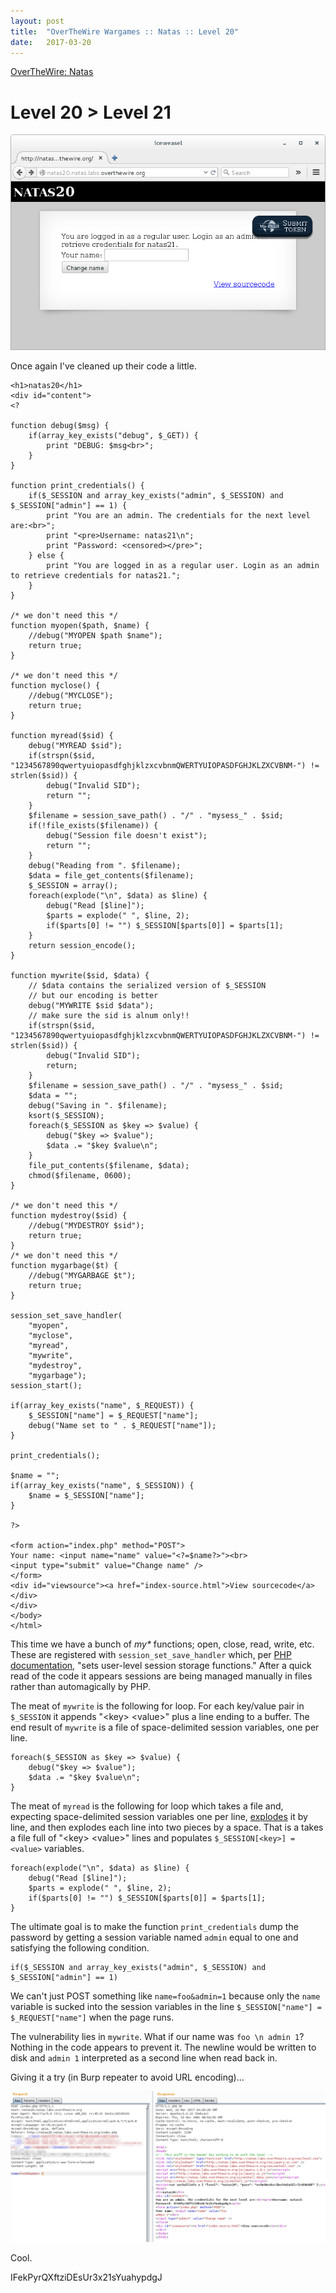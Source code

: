 ```yaml
---
layout: post
title:  "OverTheWire Wargames :: Natas :: Level 20"
date:   2017-03-20
---
```


[OverTheWire: Natas](http://overthewire.org/wargames/natas/)

# Level 20 > Level 21

![natas20-01](/img/otw-natas/natas20-01.png)

Once again I've cleaned up their code a little.

```
<h1>natas20</h1>
<div id="content">
<?

function debug($msg) { 
    if(array_key_exists("debug", $_GET)) {
        print "DEBUG: $msg<br>";
    }
}

function print_credentials() { 
    if($_SESSION and array_key_exists("admin", $_SESSION) and $_SESSION["admin"] == 1) {
        print "You are an admin. The credentials for the next level are:<br>";
        print "<pre>Username: natas21\n";
        print "Password: <censored></pre>";
    } else {
        print "You are logged in as a regular user. Login as an admin to retrieve credentials for natas21.";
    }
}

/* we don't need this */
function myopen($path, $name) { 
    //debug("MYOPEN $path $name"); 
    return true; 
}

/* we don't need this */
function myclose() { 
    //debug("MYCLOSE"); 
    return true; 
}

function myread($sid) { 
    debug("MYREAD $sid"); 
    if(strspn($sid, "1234567890qwertyuiopasdfghjklzxcvbnmQWERTYUIOPASDFGHJKLZXCVBNM-") != strlen($sid)) {
        debug("Invalid SID"); 
        return "";
    }
    $filename = session_save_path() . "/" . "mysess_" . $sid;
    if(!file_exists($filename)) {
        debug("Session file doesn't exist");
        return "";
    }
    debug("Reading from ". $filename);
    $data = file_get_contents($filename);
    $_SESSION = array();
    foreach(explode("\n", $data) as $line) {
        debug("Read [$line]");
        $parts = explode(" ", $line, 2);
        if($parts[0] != "") $_SESSION[$parts[0]] = $parts[1];
    }
    return session_encode();
}

function mywrite($sid, $data) { 
    // $data contains the serialized version of $_SESSION
    // but our encoding is better
    debug("MYWRITE $sid $data"); 
    // make sure the sid is alnum only!!
    if(strspn($sid, "1234567890qwertyuiopasdfghjklzxcvbnmQWERTYUIOPASDFGHJKLZXCVBNM-") != strlen($sid)) {
        debug("Invalid SID"); 
        return;
    }
    $filename = session_save_path() . "/" . "mysess_" . $sid;
    $data = "";
    debug("Saving in ". $filename);
    ksort($_SESSION);
    foreach($_SESSION as $key => $value) {
        debug("$key => $value");
        $data .= "$key $value\n";
    }
    file_put_contents($filename, $data);
    chmod($filename, 0600);
}

/* we don't need this */
function mydestroy($sid) {
    //debug("MYDESTROY $sid"); 
    return true; 
}
/* we don't need this */
function mygarbage($t) { 
    //debug("MYGARBAGE $t"); 
    return true; 
}

session_set_save_handler(
    "myopen", 
    "myclose", 
    "myread", 
    "mywrite", 
    "mydestroy", 
    "mygarbage");
session_start();

if(array_key_exists("name", $_REQUEST)) {
    $_SESSION["name"] = $_REQUEST["name"];
    debug("Name set to " . $_REQUEST["name"]);
}

print_credentials();

$name = "";
if(array_key_exists("name", $_SESSION)) {
    $name = $_SESSION["name"];
}

?>

<form action="index.php" method="POST">
Your name: <input name="name" value="<?=$name?>"><br>
<input type="submit" value="Change name" />
</form>
<div id="viewsource"><a href="index-source.html">View sourcecode</a></div>
</div>
</body>
</html> 
```

This time we have a bunch of *my\** functions; open, close, read, write, etc. These are registered with `session_set_save_handler` which, per [PHP documentation](http://php.net/manual/en/function.session-set-save-handler.php), "sets user-level session storage functions." After a quick read of the code it appears sessions are being managed manually in files rather than automagically by PHP.

The meat of `mywrite` is the following for loop. For each key/value pair in `$_SESSION` it appends "\<key\> \<value\>" plus a line ending to a buffer. The end result of `mywrite` is a file of space-delimited session variables, one per line.

```
foreach($_SESSION as $key => $value) {
    debug("$key => $value");
    $data .= "$key $value\n";
}
```

The meat of `myread` is the following for loop which takes a file and, expecting space-delimited session variables one per line, [explodes](http://php.net/manual/en/function.explode.php) it by line, and then explodes each line into two pieces by a space. That is a takes a file full of "\<key\> \<value\>" lines and populates `$_SESSION[<key>] = <value>` variables.

```
foreach(explode("\n", $data) as $line) {
    debug("Read [$line]");
    $parts = explode(" ", $line, 2);
    if($parts[0] != "") $_SESSION[$parts[0]] = $parts[1];
}
```

The ultimate goal is to make the function `print_credentials` dump the password by getting a session variable named `admin` equal to one and satisfying the following condition.

```
if($_SESSION and array_key_exists("admin", $_SESSION) and $_SESSION["admin"] == 1)
```

We can't just POST something like `name=foo&admin=1` because only the `name` variable is sucked into the session variables in the line `$_SESSION["name"] = $_REQUEST["name"]` when the page runs.

The vulnerability lies in `mywrite`. What if our name was `foo \n admin 1`? Nothing in the code appears to prevent it. The newline would be written to disk and `admin 1` interpreted as a second line when read back in.

Giving it a try (in Burp repeater to avoid URL encoding)...

![natas20-02](/img/otw-natas/natas20-02.png)

Cool.

IFekPyrQXftziDEsUr3x21sYuahypdgJ
